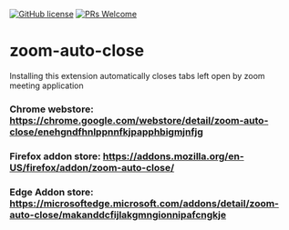 [![GitHub license](https://img.shields.io/github/license/Naereen/StrapDown.js.svg)](https://github.com/Naereen/StrapDown.js/blob/master/LICENSE)
[![PRs Welcome](https://img.shields.io/badge/PRs-welcome-brightgreen.svg?style=flat-square)](http://makeapullrequest.com)


# zoom-auto-close

Installing this extension automatically closes tabs left open by zoom meeting application

### Chrome webstore: https://chrome.google.com/webstore/detail/zoom-auto-close/enehgndfhnlppnnfkjpapphbigmjnfjg
### Firefox addon store: https://addons.mozilla.org/en-US/firefox/addon/zoom-auto-close/
### Edge Addon store: https://microsoftedge.microsoft.com/addons/detail/zoom-auto-close/makanddcfijlakgmngionnipafcngkje
